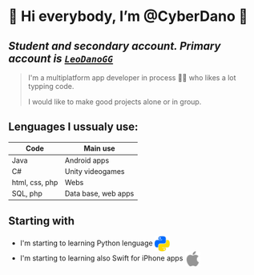 # :space_invader:	Hi everybody, I’m @CyberDano :space_invader:	
*Student and secondary account. Primary account is <a href="https://github.com/LeoDanoGG" target="_blank">`LeoDanoGG`</a>*
---
>I'm a multiplatform app developer in process 👨‍🎓 who likes a lot typping code.
>
>I would like to make good projects alone or in group.
## Lenguages I ussualy use:
|Code|Main use|
|---|---|
|Java|Android apps|
|C#|Unity videogames|
|html, css, php|Webs|
|SQL, php|Data base, web apps|
## Starting with
- I'm starting to learning Python lenguage <img width="30px" src="pythonColor.png" align="center">
- I'm starting to learning also Swift for iPhone apps <img width="30px" src="appleColor.png" align="center">
